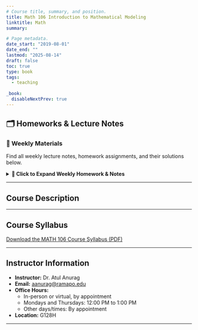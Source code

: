 ```yaml
---
# Course title, summary, and position.
title: Math 106 Introduction to Mathematical Modeling
linktitle: Math
summary: 

# Page metadata.
date_start: "2019-08-01"
date_end: ""
lastmod: "2025-08-14"
draft: false
toc: true
type: book
tags: 
  - teaching
  
_book:
  disableNextPrev: true
---
```



## 🗂️ Homeworks & Lecture Notes

### 📅 Weekly Materials
Find all weekly lecture notes, homework assignments, and their solutions below.

<details>
  <summary><b>🔽 Click to Expand Weekly Homework & Notes</b></summary>

<br>

| 🕓 **Week** | 📘 **Lecture Notes** | 🧮 **Homework** | ✅ **Solutions** |
|:-----------:|:-------------------:|:---------------:|:----------------:|
| 1 | [Lecture Notes 1](week1/math_106_lecture_1.pdf) | [Homework 1](week1/homework1.pdf) | [Solutions 1](week1/solutions1.pdf) |
| 2 | [Lecture Notes 2](week1/math_106_lecture_2.pdf) | [Homework 2](week2/homework2.pdf) | [Solutions 2](week2/solutions2.pdf) |
| 3 | [Lecture Notes 3](week3/lecture-notes3.pdf) | [Homework 3](week3/homework3.pdf) | [Solutions 3](week3/solutions3.pdf) |
| 4 | [Lecture Notes 4](week4/lecture-notes4.pdf) | [Homework 4](week4/homework4.pdf) | [Solutions 4](week4/solutions4.pdf) |
| 5 | [Lecture Notes 5](week5/lecture-notes5.pdf) | [Homework 5](week5/homework5.pdf) | [Solutions 5](week5/solutions5.pdf) |
| 6 | [Lecture Notes 6](week6/lecture-notes6.pdf) | [Homework 6](week6/homework6.pdf) | [Solutions 6](week6/solutions6.pdf) |
| 7 | [Lecture Notes 7](week7/lecture-notes7.pdf) | [Homework 7](week7/homework7.pdf) | [Solutions 7](week7/solutions7.pdf) |
| 8 | [Lecture Notes 8](week8/lecture-notes8.pdf) | [Homework 8](week8/homework8.pdf) | [Solutions 8](week8/solutions8.pdf) |
| 9 | [Lecture Notes 9](week9/lecture-notes9.pdf) | [Homework 9](week9/homework9.pdf) | [Solutions 9](week9/solutions9.pdf) |
| 10 | [Lecture Notes 10](week10/lecture-notes10.pdf) | [Homework 10](week10/homework10.pdf) | [Solutions 10](week10/solutions10.pdf) |
| 11 | [Lecture Notes 11](week11/lecture-notes11.pdf) | [Homework 11](week11/homework11.pdf) | [Solutions 11](week11/solutions11.pdf) |
| 12 | [Lecture Notes 12](week12/lecture-notes12.pdf) | [Homework 12](week12/homework12.pdf) | [Solutions 12](week12/solutions12.pdf) |

<br>
</details>




---

## Course Description


---

## Course Syllabus

[Download the MATH 106 Course Syllabus (PDF)](week1/MATH106-syllabus.pdf)


---

## Instructor Information

- **Instructor:** Dr. Atul Anurag  
- **Email:** [aanurag@ramapo.edu](mailto:aanurag@ramapo.edu)  
- **Office Hours:**  
  - In-person or virtual, by appointment  
  - Mondays and Thursdays: 12:00 PM to 1:00 PM  
  - Other days/times: By appointment  
- **Location:** G128H


---
